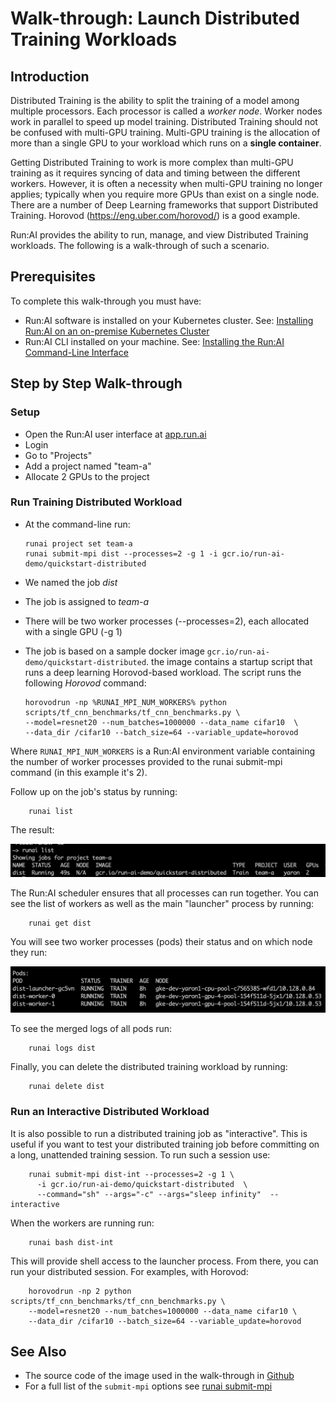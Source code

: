 # Walk-through: Launch Distributed Training Workloads

## Introduction

Distributed Training is the ability to split the training of a model among multiple processors. Each processor is called a _worker node_. Worker nodes work in parallel to speed up model training. Distributed Training should not be confused with multi-GPU training. Multi-GPU training is the allocation of more than a single GPU to your workload which runs on a __single container__.

Getting Distributed Training to work is more complex than multi-GPU training as it requires syncing of data and timing between the different workers. However, it is often a necessity when multi-GPU training no longer applies; typically when you require more GPUs than exist on a single node. There are a number of Deep Learning frameworks that support Distributed Training. Horovod (<https://eng.uber.com/horovod/>) is a good example.

Run:AI provides the ability to run, manage, and view Distributed Training workloads. The following is a walk-through of such a scenario.

## Prerequisites

To complete this walk-through you must have:

*   Run:AI software is installed on your Kubernetes cluster. See: [Installing Run:AI on an on-premise Kubernetes Cluster](../../Administrator/Cluster-Setup/cluster-install.md)
*   Run:AI CLI installed on your machine. See: [Installing the Run:AI Command-Line Interface](../../Administrator/Researcher-Setup/cli-install.md)

## Step by Step Walk-through

### Setup

*   Open the Run:AI user interface at [app.run.ai](https://app.run.ai)
*   Login
*   Go to "Projects"
*   Add a project named "team-a"
*   Allocate 2 GPUs to the project

### Run Training Distributed Workload

*   At the command-line run:

        runai project set team-a 
        runai submit-mpi dist --processes=2 -g 1 -i gcr.io/run-ai-demo/quickstart-distributed 

*   We named the job _dist_
*   The job is assigned to _team-a_
*   There will be two worker processes (--processes=2), each allocated with a single GPU (-g 1)
*   The job is based on a sample docker image ``gcr.io/run-ai-demo/quickstart-distributed``. the image contains a startup script that runs a deep learning Horovod-based workload. The script runs the following _Horovod_ command:

        horovodrun -np %RUNAI_MPI_NUM_WORKERS% python scripts/tf_cnn_benchmarks/tf_cnn_benchmarks.py \
        --model=resnet20 --num_batches=1000000 --data_name cifar10  \
        --data_dir /cifar10 --batch_size=64 --variable_update=horovod

Where ``RUNAI_MPI_NUM_WORKERS`` is a Run:AI environment variable containing the number of worker processes provided to the runai submit-mpi command (in this example it's 2).

Follow up on the job's status by running:

        runai list

The result:

![mceclip11.png](img/mceclip11.png)

The Run:AI scheduler ensures that all processes can run together. You can see the list of workers as well as the main "launcher" process by running:

        runai get dist

You will see two worker processes (pods) their status and on which node they run:

![mceclip12.png](img/mceclip12.png)

To see the merged logs of all pods run:

        runai logs dist

Finally, you can delete the distributed training workload by running:

        runai delete dist

### Run an Interactive Distributed Workload

It is also possible to run a distributed training job as "interactive". This is useful if you want to test your distributed training job before committing on a long, unattended training session. To run such a session use:

        runai submit-mpi dist-int --processes=2 -g 1 \ 
          -i gcr.io/run-ai-demo/quickstart-distributed  \
          --command="sh" --args="-c" --args="sleep infinity"  --interactive

When the workers are running run:

        runai bash dist-int

This will provide shell access to the launcher process. From there, you can run your distributed session. For examples, with Horovod:

        horovodrun -np 2 python scripts/tf_cnn_benchmarks/tf_cnn_benchmarks.py \
        --model=resnet20 --num_batches=1000000 --data_name cifar10 \
        --data_dir /cifar10 --batch_size=64 --variable_update=horovod

## See Also

*   The source code of the image used in the walk-through in [Github](https://github.com/run-ai/docs/tree/master/quickstart/distributed)
*   For a full list of the ``submit-mpi`` options see [runai submit-mpi](../Command-Line-Interface-API-Reference/runai-submit-mpi.md)
